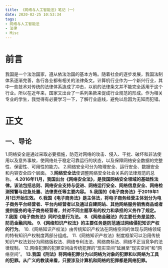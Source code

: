 ```yaml
---
title: 《网络与人工智能法》笔记（一）
date: 2020-02-25 10:53:34
tags:
- 网络与人工智能法
- 法律
- Misc
---
```

# 前言
我国是一个法治国家，遵从依法治国的基本方略。随着社会的逐步发展，我国法制体系逐渐完善，各行各业都有相关的法律条文。计算机行业作为一个新兴行业，其中一些技术对传统的法律体系造成了冲击，以前的法律条文并不能完全适用于这个行业。所以在近年来，国家又出台了一系列条款来促成行业规范的形成。作为相关专业的学生，我觉得有必要学习一下，了解行业底线，避免以后因为无知而犯错。
<!--- more --->
# 正文
## 一、导论
1.网络安全是通过采取必要措施，防范对网络的攻击、侵入、干扰、破坏和非法使用以及意外事故，使网络处于稳定可靠运行的状态，以及保障网络安全数据的完整性、保密性、可用性的能力。
2.网络安全可分为物理安全、运行安全、数据安全和内容安全四个层面。
3.**网络安全法**使调整网络安全社会关系的法律规范的总称。
**4.2016年11月，我国出台《网络安全法》，是我国网络安全领域的基础性法律。该法包括总则、网络安全支持与促进、网络运行安全、网络信息安全、网络检测预警与应急处置、法律责任等主要内容。**
**5.我国的《电子商务法》于2019年1月1日开始生效。**
**6.我国《电子商务法》是主体法，将电子商务经营主体划分为电子商务平台经营者、平台内经营者以及通过自建网站、其他网络服务销售商品或者提供服务的电子商务经营者，并对不同主题享有的权力和承担的义务作了规定。**
**7.我国《电子商务法》同时也是行为法。**
**8.《网络金融法》的主要任务是监控、防范金融风险。**
**9.《网络知识产权法》的主要任务是防范通过网络侵犯知识产权的行为**。
10.《网络知识产权法》由传统知识产权法在网络空间的体现与网络领域的特有知识产权制度两部分组成。
11.《网络知识产权法》制度框架可以沿用传统知识产权法划分为网络版权法、网络专利法法、网络商标法、网络不正当竞争的法律规制。
12.网络犯罪的犯罪空间由传统犯罪的“现实空间”延展至“现实空间”和“网络空间”。
**13.我国《刑法》将网络犯罪分为以网络为对象的犯罪和以网络为工具的犯罪。从广义的教读来看，只要涉及计算机和网络的犯罪都是网络犯罪。**

